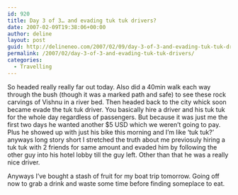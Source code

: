 ```yaml
---
id: 920
title: Day 3 of 3… and evading tuk tuk drivers?
date: 2007-02-09T19:38:06+00:00
author: deline
layout: post
guid: http://delineneo.com/2007/02/09/day-3-of-3-and-evading-tuk-tuk-drivers/
permalink: /2007/02/day-3-of-3-and-evading-tuk-tuk-drivers/
categories:
  - Travelling
---
```

So headed really really far out today. Also did a 40min walk each way through the bush (though it was a marked path and safe) to see these rock carvings of Vishnu in a river bed. Then headed back to the city whick soon became evade the tuk tuk driver. You basically hire a driver and his tuk tuk for the whole day regardless of passengers. But because it was just me the first two days he wanted another $5 USD which we weren&#8217;t going to pay. Plus he showed up with just his bike this morning and I&#8217;m like &#8216;tuk tuk?&#8217; anyways long story short I stretched the truth about me previosuly hiring a tuk tuk with 2 friends for same amount and evaded him by following the other guy into his hotel lobby till the guy left. Other than that he was a really nice driver.

Anyways I&#8217;ve bought a stash of fruit for my boat trip tomorrow. Going off now to grab a drink and waste some time before finding someplace to eat.